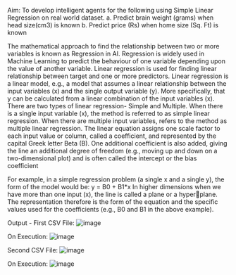 Aim: 
To develop intelligent agents for the following using Simple Linear Regression on real world 
dataset.
a. Predict brain weight (grams) when head size(cm3) is known
b. Predict price (Rs) when home size (Sq. Ft) is known

The mathematical approach to find the relationship between two or more variables is known 
as Regression in AI. Regression is widely used in Machine Learning to predict the behaviour of 
one variable depending upon the value of another variable.
Linear regression is used for finding linear relationship between target and one or more predictors. 
Linear regression is a linear model, e.g., a model that assumes a linear relationship between the 
input variables (x) and the single output variable (y). More specifically, that y can be calculated 
from a linear combination of the input variables (x).
There are two types of linear regression- Simple and Multiple. 
When there is a single input variable (x), the method is referred to as simple linear regression. 
When there are multiple input variables, refers to the method as multiple linear regression.
The linear equation assigns one scale factor to each input value or column, called a coefficient, 
and represented by the capital Greek letter Beta (B). 
One additional coefficient is also added, giving the line an additional degree of freedom (e.g., 
moving up and down on a two-dimensional plot) and is often called the intercept or the bias 
coefficient

For example, in a simple regression problem (a single x and a single y), the form of the model 
would be:
y = B0 + B1*x
In higher dimensions when we have more than one input (x), the line is called a plane or a hyperplane. The representation therefore is the form of the equation and the specific values used for the 
coefficients (e.g., B0 and B1 in the above example).






Output - 
First CSV File:
![image](https://user-images.githubusercontent.com/57552973/184404115-61170e4b-5404-4e02-8828-6f2860f06989.png)

On Execution:
![image](https://user-images.githubusercontent.com/57552973/184404147-d0e1360b-b81a-4a48-b2d2-0b32b6239855.png)


Second CSV File:
![image](https://user-images.githubusercontent.com/57552973/184404191-7ba56831-59de-439a-a329-8d9b470aa1b4.png)

On Execution:
![image](https://user-images.githubusercontent.com/57552973/184404211-33f5ad35-210c-4c51-b939-a9115f5cf6ea.png)


